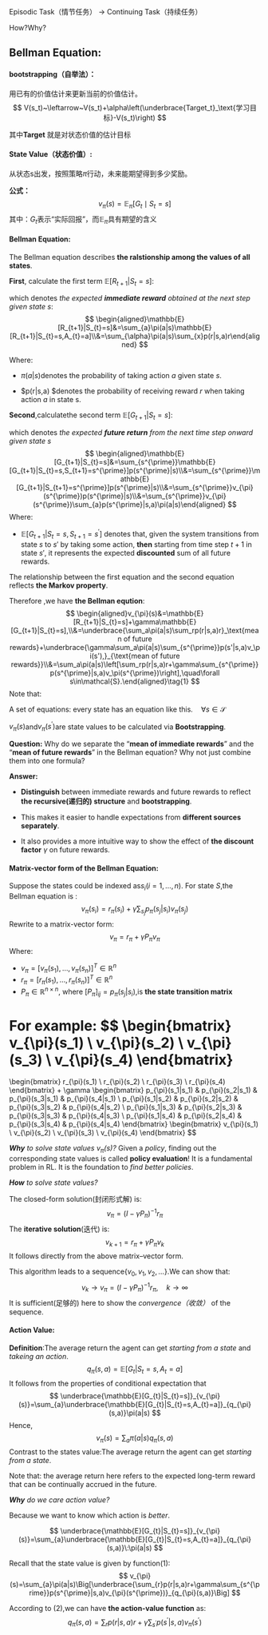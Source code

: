 

Episodic Task（情节任务） -> Continuing Task（持续任务）

How?Why?



## Bellman Equation:

#### bootstrapping（自举法）：

用已有的价值估计来更新当前的价值估计。
$$
V(s_t)~\leftarrow~V(s_t)+\alpha\left(\underbrace{Target_t}_\text{学习目标}-V(s_t)\right)
$$


其中**Target** 就是对状态价值的估计目标



#### State Value（状态价值）:

从状态s出发，按照策略$\pi$行动，未来能期望得到多少奖励。

**公式：**
$$
v_\pi(s)=\mathbb{E}_\pi[G_t\mid S_t=s]
$$
其中：$G_t$表示“实际回报”，而$\mathbb{E}_\pi$具有期望的含义



#### Bellman Equation:

The Bellman equation describes **the ralstionship among the values of all states**.

**First**, calculate the first term $\mathbb{E}[R_{t+1}|S_{t}=s]$:

which denotes *the expected **immediate reward** obtained at the next step given state $s$*:
$$
\begin{aligned}\mathbb{E}[R_{t+1}|S_{t}=s]&=\sum_{a}\pi(a|s)\mathbb{E}[R_{t+1}|S_{t}=s,A_{t}=a]\\&=\sum_{\alpha}\pi(a|s)\sum_{x}p(r|s,a)r\end{aligned}
$$


Where:

- $\pi(a|s)$denotes the probability of taking action $a$ given state $s$.

- $p(r|s,a) $denotes the probability of receiving reward $r$ when taking action $a$ in state s.

**Second**,calculatethe second term $\mathbb{E}[G_{t+1}|S_{t}=s]$:

which denotes *the expected **future return** from the next time step onward given state $s$*
$$
\begin{aligned}\mathbb{E}[G_{t+1}|S_{t}=s]&=\sum_{s^{\prime}}\mathbb{E}[G_{t+1}|S_{t}=s,S_{t+1}=s^{\prime}]p(s^{\prime}|s)\\&=\sum_{s^{\prime}}\mathbb{E}[G_{t+1}|S_{t+1}=s^{\prime}]p(s^{\prime}|s)\\&=\sum_{s^{\prime}}v_{\pi}(s^{\prime})p(s^{\prime}|s)\\&=\sum_{s^{\prime}}v_{\pi}(s^{\prime})\sum_{a}p(s^{\prime}|s,a)\pi(a|s)\end{aligned}
$$
Where:

- $\mathbb{E}[G_{t+1}|S_{t}=s,S_{t+1}=s^{\prime}]$ denotes that, given the system transitions from state $s$ to $s'$ by taking some action, **then** starting from time step $t+1$ in state $s'$, it represents the expected **discounted** sum of all future rewards.  

The relationship between the first equation and the second equation reflects **the Markov property**.

Therefore ,we have **the Bellman eqution**:
$$
\begin{aligned}v_{\pi}(s)&=\mathbb{E}[R_{t+1}|S_{t}=s]+\gamma\mathbb{E}[G_{t+1}|S_{t}=s],\\&=\underbrace{\sum_a\pi(a|s)\sum_rp(r|s,a)r}_\text{mean of future rewards}+\underbrace{\gamma\sum_a\pi(a|s)\sum_{s^{\prime}}p(s'|s,a)v_\pi(s'),}_{\text{mean of future rewards}}\\&=\sum_a\pi(a|s)\left[\sum_rp(r|s,a)r+\gamma\sum_{s^{\prime}}p(s^{\prime}|s,a)v_\pi(s^{\prime})\right],\quad\forall s\in\mathcal{S}.\end{aligned}\tag{1}
$$
Note that:

A set of equations: every state has an equation like this.$\quad\forall s\in\mathcal{S}$

$v_{\pi}(s)$and$v_{\pi}(s^{\prime})$are state values to be calculated via **Bootstrapping**.

**Question:**
 Why do we separate the “**mean of immediate rewards**” and the “**mean of future rewards**” in the Bellman equation? Why not just combine them into one formula?

**Answer:**

- **Distinguish** between immediate rewards and future rewards to reflect **the recursive(递归的) structure** and **bootstrapping**.

- This makes it easier to handle expectations from **different sources separately**.

- It also provides a more intuitive way to show the effect of **the discount factor** $\gamma$ on future rewards.



#### Matrix-vector form of the Bellman Equation:

Suppose the states could be indexed as$s_{i}\left(i=1,\ldots,n\right)$.
For state $S$,the Bellman equation is :
$$
v_\pi(s_i)=r_\pi(s_i)+\gamma\sum_{s_j}p_\pi(s_j|s_i)v_\pi(s_j)
$$
Rewrite to a matrix-vector form:
$$
v_{\pi}=r_{\pi}+\gamma P_{\pi}v_{\pi}
$$
Where:
- $v_{\pi}=[v_{\pi}(s_{1}),\ldots,v_{\pi}(s_{n})]^{T}\in\mathbb{R}^{n}$
- $r_{\pi}=[r_{\pi}(s_{1}),\ldots,r_{\pi}(s_{n})]^{T}\in\mathbb{R}^{n}$
- $P_{\pi}\in\mathbb{R}^{n\times n}$, where $[P_{\pi}]_{ij}=p_{\pi}(s_{j}|s_{i})$,is **the state transition matrix**

For example:
$$
\begin{bmatrix}
v_{\pi}(s_1) \\
v_{\pi}(s_2) \\
v_{\pi}(s_3) \\
v_{\pi}(s_4)
\end{bmatrix}
=
\begin{bmatrix}
r_{\pi}(s_1) \\
r_{\pi}(s_2) \\
r_{\pi}(s_3) \\
r_{\pi}(s_4)
\end{bmatrix}
+
\gamma
\begin{bmatrix}
p_{\pi}(s_1|s_1) & p_{\pi}(s_2|s_1) & p_{\pi}(s_3|s_1) & p_{\pi}(s_4|s_1) \\
p_{\pi}(s_1|s_2) & p_{\pi}(s_2|s_2) & p_{\pi}(s_3|s_2) & p_{\pi}(s_4|s_2) \\
p_{\pi}(s_1|s_3) & p_{\pi}(s_2|s_3) & p_{\pi}(s_3|s_3) & p_{\pi}(s_4|s_3) \\
p_{\pi}(s_1|s_4) & p_{\pi}(s_2|s_4) & p_{\pi}(s_3|s_4) & p_{\pi}(s_4|s_4)
\end{bmatrix}
\begin{bmatrix}
v_{\pi}(s_1) \\
v_{\pi}(s_2) \\
v_{\pi}(s_3) \\
v_{\pi}(s_4)
\end{bmatrix}
$$


***Why** to solve state values $v_\pi(s)$?*
Given a *policy*, finding out the corresponding state values is called **policy evaluation**! It is a fundamental problem in RL. It is the foundation to *find better policies*.



***How** to solve state values?*

The closed-form solution(封闭形式解) is:
$$
v_{\pi}=(I-\gamma P_{\pi})^{-1}r_{\pi}
$$
The **iterative solution**(迭代) is:
$$
v_{k+1}=r_{\pi}+\gamma P_{\pi}v_{k}
$$
It follows directly from the above matrix–vector form.

This algorithm leads to a sequence$\{v_{0},v_{1},v_{2},\ldots\}$.We can show that:
$$
v_k\to v_\pi=(I-\gamma P_\pi)^{-1}r_\pi,\quad k\to\infty 
$$
It is sufficient(足够的) here to show the *convergence（收敛）* of the sequence.



#### Action Value:

**Definition**:The average return the agent can get *starting from a state* and *takeing an action*.
$$
q_{\pi}(s,a)=\mathbb{E}[G_{t}|S_{t}=s,A_{t}=a]
$$
It follows from the properties of conditional expectation that
$$
\underbrace{\mathbb{E}[G_{t}|S_{t}=s]}_{v_{\pi}(s)}=\sum_{a}\underbrace{\mathbb{E}[G_{t}|S_{t}=s,A_{t}=a]}_{q_{\pi}(s,a)}\pi(a|s)
$$
Hence,
$$
v_\pi(s)=\sum_a\pi(a|s)q_\pi(s,a) \tag{2}
$$
Contrast to the states value:The average return the agent can get *starting from a state*.

Note that: the average return here refers to the expected long-term reward that can be continually accrued in the future.



***Why** do we care action value?*

Because we want to know which action is *better*.


$$
\underbrace{\mathbb{E}[G_{t}|S_{t}=s]}_{v_{\pi}(s)}=\sum_{a}\underbrace{\mathbb{E}[G_{t}|S_{t}=s,A_{t}=a]}_{q_{\pi}(s,a)}\:\pi(a|s)
$$


Recall that the state value is given by function(1):
$$
v_{\pi}(s)=\sum_{a}\pi(a|s)\Big[\underbrace{\sum_{r}p(r|s,a)r+\gamma\sum_{s^{\prime}}p(s^{\prime}|s,a)v_{\pi}(s^{\prime})}_{q_{\pi}(s,a)}\Big]
$$


According to (2),we can have **the action-value function** as:
$$
q_{\pi}(s,a)=\sum_{r}p(r|s,a)r+\gamma\sum_{s^{\prime}}p(s^{\prime}|s,a)v_{\pi}(s^{\prime})
$$
